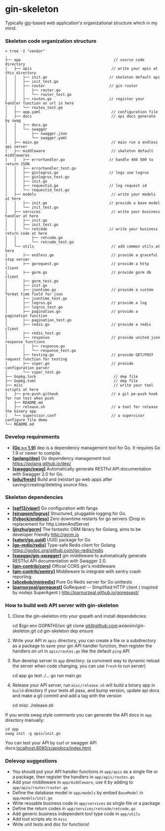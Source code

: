 # gin-skeleton

Typically [gin](https://github.com/gin-gonic/gin)-based web application's organizational structure which in my mind.

### Skeleton code organization structure

    > tree -I "vendor"
    .
    ├── app                                          // source code directory
    │   ├── apis                                    // write your apis at this directory
    │   │   ├── init.go                            // skeleton default api
    │   │   ├── init_test.go
    │   │   ├── router                             // gin router
    │   │   │   ├── router.go
    │   │   │   └── router_test.go
    │   │   ├── routes.go                          // register your handler function on url in here
    │   │   └── routes_test.go
    │   ├── app.yaml                                // configuration file
    │   ├── docs                                    // api docs generate by swag
    │   │   ├── docs.go
    │   │   └── swagger
    │   │       ├── swagger.json
    │   │       └── swagger.yaml
    │   ├── main.go                                 // main run a endless api server
    │   ├── middleware                              // skeleton default middlewares
    │   │   ├── errorhandler.go                    // handle 404 500 to return JSON
    │   │   ├── errorhandler_test.go
    │   │   ├── ginlogrus.go                       // logs use logrus
    │   │   ├── ginlogrus_test.go
    │   │   ├── init.go
    │   │   ├── requestid.go                       // log request id
    │   │   └── requestid_test.go
    │   ├── models                                  // write your models at here
    │   │   ├── init.go                            // provide a base model
    │   │   └── init_test.go
    │   ├── services                                // write your business handler at here
    │   │   ├── init.go
    │   │   ├── init_test.go
    │   │   └── retcode                            // write your business return code at here
    │   │       ├── retcode.go
    │   │       └── retcode_test.go
    │   └── utils                                   // add common utils at here
    │       ├── endless.go                          // provide a graceful stop server
    │       ├── gorequest.go                        // provide a http client
    │       ├── gorm.go                             // provide gorm db client
    │       ├── gorm_test.go
    │       ├── init.go
    │       ├── jsontime.go                         // provide a custom format time field for json
    │       ├── jsontime_test.go
    │       ├── logrus.go                           // provide a log
    │       ├── logrus_test.go
    │       ├── pagination.go                       // provide a pagination function
    │       ├── pagination_test.go
    │       ├── redis.go                            // provide a redis client
    │       ├── redis_test.go
    │       ├── response                            // provide united json response functions
    │       │   ├── response.go
    │       │   └── response_test.go
    │       ├── testing.go                          // provide GET/POST request function for testing
    │       ├── viper.go                            // provide configuration parser
    │       └── viper_test.go
    ├── Gopkg.lock                                   // dep file
    ├── Gopkg.toml                                   // dep file
    ├── misc                                         // write your tool scripts at here
    │   ├── pre-push.githook                        // a git pe-push hook for run test when push
    │   ├── README.md
    │   ├── release.sh                              // a tool for release the binary app
    │   └── supervisor.conf                         // a supervisor configure file demo
    └── README.md


### Develop requirements

- **[[Go >= 1.9]](https://golang.org/doc/devel/release.html)**  dep is a dependency management tool for Go. It requires Go 1.9 or newer to compile.
- **[[golang/dep]](https://github.com/golang/dep)**  Go dependency management tool <https://golang.github.io/dep/>
- **[[swaggo/swag]](https://github.com/swaggo/swag)**  Automatically generate RESTful API documentation with Swagger 2.0 for Go.
- **[[pilu/fresh]](https://github.com/pilu/fresh)**  Build and (re)start go web apps after saving/creating/deleting source files.



### Skeleton dependencies

- **[[spf13/viper]](https://github.com/spf13/viper)**  Go configuration with fangs
- **[[sirupsen/logrus]](https://github.com/sirupsen/logrus)**  Structured, pluggable logging for Go.
- **[[fvbock/endless]](https://github.com/fvbock/endless)**  Zero downtime restarts for go servers (Drop in replacement for http.ListenAndServe)
- **[[jinzhu/gorm]](https://github.com/jinzhu/gorm)**  The fantastic ORM library for Golang, aims to be developer friendly <http://gorm.io>
- **[[satori/go.uuid]](https://github.com/satori/go.uuid)** UUID package for Go
- **[[go-redis/redis]](https://github.com/go-redis/redis)**  Type-safe Redis client for Golang <https://godoc.org/github.com/go-redis/redis>
- **[[swaggo/gin-swagger]](https://github.com/swaggo/gin-swagger)**  gin middleware to automatically generate RESTful API documentation with Swagger 2.0.
- **[[gin-contrib/cors]](https://github.com/gin-contrib/cors)**  Official CORS gin's middleware
- **[[gin-contrib/sentry]](https://github.com/gin-contrib/sentry)**  Middleware to integrate with sentry crash reporting.
- **[[alicebob/miniredis]](https://github.com/alicebob/miniredis)**  Pure Go Redis server for Go unittests
- **[[parnurzeal/gorequest]](https://github.com/parnurzeal/gorequest)**  GoRequest -- Simplified HTTP client ( inspired by nodejs SuperAgent ) http://parnurzeal.github.io/gorequest/


### How to build web API server with gin-skeleton

1. Clone the gin-skeleton into your gopath and install dependebcies:

    cd $(go env GOPATH)/src
    git clone git@github.com:axiaoxin/gin-skeleton.git
    cd gin-skeleton
    dep ensure

2. Write your API in `apis` directory, you can create a file or a subdirectory as a package to save your gin API handler function, then register the handlers on url in `apis/routes.go` like the default `ping` API

3. Run develop server in `app` directory: (a convinent way to dynamic reload the server when code changing, you can use `fresh` to run server)

    cd app
    go test ./...
    go run main.go

4. Release your API server, run `misc/release.sh` will build a binary app in `build` directory if your tests all pass, and bump version, update api docs and make a git commit and add a tag with the version

    cd misc
    ./release.sh

If you wrote swag style comments you can generate the API docs in `app` directory manually:

    cd app
    swag init -g apis/init.go

You can test your API by curl or swagger API docs:<localhost:8080/x/apidocs/index.html>

### Delevop suggestions

- You should put your API handler functions in `app/apis` as a single file or a package, then register the handlers in `app/apis/routes.go`
- Add your middleware in `app/middleware`, use it by adding to `app/apis/router/router.go`
- Define the database model in `app/models` by embed `BaseModel` in `app/models/init.go`
- Write reusable business code in `app/services` as single file or a package
- Define the return codes in `app/services/retcode/retcode.go`
- Add generic business independent tool type code in `app/utils`
- Add tool scripts etc in `misc`
- Write unit tests and doc for functions!
